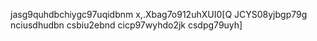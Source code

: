 jasg9quhdbchiygc97uqidbnm x,.Xbag7o912uhXUI0[Q   JCYS08yjbgp79g nciusdhudbn csbiu2ebnd  cicp97wyhdo2jk   csdpg79uyh]